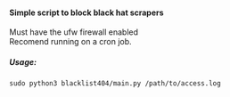 #### Simple script to block black hat scrapers
Must have the ufw firewall enabled  
Recomend running on a cron job.

##### Usage:
```sudo python3 blacklist404/main.py /path/to/access.log```
